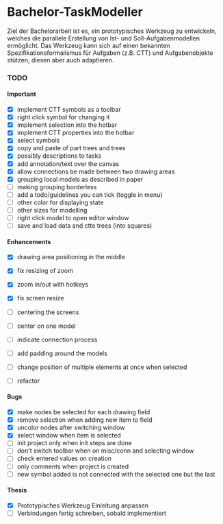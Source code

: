 # Bachelor-TaskModeller

Ziel der Bachelorarbeit ist es, ein prototypisches Werkzeug zu entwickeln, welches die parallele Erstellung von Ist- und Soll-Aufgabenmodellen ermöglicht. Das
Werkzeug kann sich auf einen bekannten Spezifikationsformalismus für Aufgaben (z.B. CTT) und Aufgabenobjekte stützen, diesen aber auch adaptieren.

### TODO
#### Important
- [x] implement CTT symbols as a toolbar
- [x] right click symbol for changing it
- [x] implement selection into the hotbar
- [x] implement CTT properties into the hotbar
- [x] select symbols
- [x] copy and paste of part trees and trees
- [x] possibly descriptions to tasks
- [x] add annotation/text over the canvas
- [x] allow connections be made between two drawing areas
- [x] grouping local models as described in paper
- [ ] making grouping borderless
- [ ] add a todo/guidelines you can tick (toggle in menu)
- [ ] other color for displaying state
- [ ] other sizes for modelling
- [ ] right click model to open editor window
- [ ] save and load data and ctte trees (into squares)

#### Enhancements
- [x] drawing area positioning in the middle
- [x] fix resizing of zoom
- [x] zoom in/out with hotkeys
- [x] fix screen resize
- [ ] centering the screens
- [ ] center on one model
- [ ] indicate connection process
- [ ] add padding around the models

- [ ] change position of multiple elements at once when selected
- [ ] refactor

#### Bugs
- [x] make nodes be selected for each drawing field
- [x] remove selection when adding new item to field
- [x] uncolor nodes after switching window
- [x] select window when item is selected
- [ ] init project only when init steps are done
- [ ] don't switch toolbar when on misc/conn and selecting window
- [ ] check entered values on creation
- [ ] only comments when project is created
- [ ] new symbol added is not connected with the selected one but the last

#### Thesis
- [x] Prototypisches Werkzeug Einleitung anpassen
- [ ] Verbindungen fertig schreiben, sobald implementiert